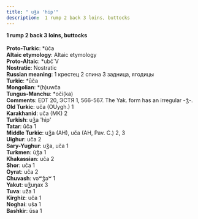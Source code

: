 ```yaml
---
title: " uǯa 'hip'"
description:  1 rump 2 back 3 loins, buttocks
---
```

<strong> 1 rump 2 back 3 loins, buttocks</strong><br><br>
<strong>Proto-Turkic</strong>:  *ūča<br>
<strong>Altaic etymology</strong>:  Altaic etymology<br>
<strong> Proto-Altaic</strong>:  *ubč`V<br>
<strong>Nostratic</strong>:  Nostratic<br>
<strong>Russian meaning</strong>:  1 крестец 2 спина 3 задница, ягодицы<br>
<strong>Turkic</strong>:  *ūča<br>
<strong>Mongolian</strong>:  *(h)uwča<br>
<strong>Tungus-Manchu</strong>:  *oči(ka)<br>
<strong>Comments</strong>:  EDT 20, ЭСТЯ 1, 566-567. The Yak. form has an irregular -ǯ-.<br>
<strong>Old Turkic</strong>:  uča (OUygh.) 1<br>
<strong>Karakhanid</strong>:  uča (MK) 2<br>
<strong>Turkish</strong>:  uǯa 'hip'<br>
<strong>Tatar</strong>:  ŭča 1<br>
<strong>Middle Turkic</strong>:  uǯa (AH), uča (AH, Pav. C.) 2, 3<br>
<strong>Uighur</strong>:  uča 2<br>
<strong>Sary-Yughur</strong>:  uǯa, uča 1<br>
<strong>Turkmen</strong>:  ūǯa 1<br>
<strong>Khakassian</strong>:  uča 2<br>
<strong>Shor</strong>:  uča 1<br>
<strong>Oyrat</strong>:  uča 2<br>
<strong>Chuvash</strong>:  vǝʷǯǝʷ 1<br>
<strong>Yakut</strong>:  uǯuŋax 3<br>
<strong>Tuva</strong>:  uža 1<br>
<strong>Kirghiz</strong>:  uča 1<br>
<strong>Noghai</strong>:  uša 1<br>
<strong>Bashkir</strong>:  ŭsa 1<br>


